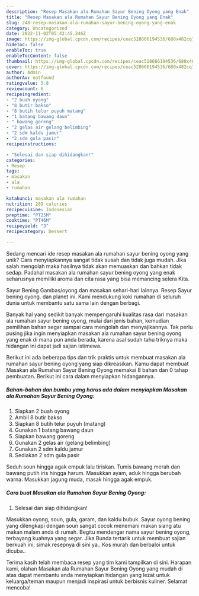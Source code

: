 ```yaml
---
description: "Resep Masakan ala Rumahan Sayur Bening Oyong yang Enak"
title: "Resep Masakan ala Rumahan Sayur Bening Oyong yang Enak"
slug: 248-resep-masakan-ala-rumahan-sayur-bening-oyong-yang-enak
category: Uncategorized
date: 2022-11-02T05:43:45.246Z
image: https://img-global.cpcdn.com/recipes/ceac528666194536/680x482cq70/masakan-ala-rumahan-sayur-bening-oyong-foto-resep-utama.jpg
hideToc: false
enableToc: true
enableTocContent: false
thumbnail: https://img-global.cpcdn.com/recipes/ceac528666194536/680x482cq70/masakan-ala-rumahan-sayur-bening-oyong-foto-resep-utama.jpg
cover: https://img-global.cpcdn.com/recipes/ceac528666194536/680x482cq70/masakan-ala-rumahan-sayur-bening-oyong-foto-resep-utama.jpg
author: Admin
authorAv: notfound
ratingvalue: 3.8
reviewcount: 6
recipeingredient:
- "2 buah oyong"
- "8 butir bakso"
- "8 butih telur puyuh matang"
- "1 batang bawang daun"
- " bawang goreng"
- "2 gelas air gelang belimbing"
- "2 sdm kaldu jamur"
- "2 sdm gula pasir"
recipeinstructions:

- "Selesai dan siap dihidangkan!"
categories:
- Resep
tags:
- masakan
- ala
- rumahan

katakunci: masakan ala rumahan 
nutrition: 289 calories
recipecuisine: Indonesian
preptime: "PT25M"
cooktime: "PT46M"
recipeyield: "3"
recipecategory: Dessert

---
```





Sedang mencari ide resep masakan ala rumahan sayur bening oyong yang unik? Cara menyiapkannya sangat tidak susah dan tidak juga mudah. Jika salah mengolah maka hasilnya tidak akan memuaskan dan bahkan tidak sedap. Padahal masakan ala rumahan sayur bening oyong yang enak seharusnya memiliki aroma dan cita rasa yang bisa memancing selera Kita.





Sayur Bening Gambas/oyong dan masakan sehari-hari lainnya. Resep Sayur bening oyong. dan planet ini. Kami mendukung koki rumahan di seluruh dunia untuk membantu satu sama lain dengan berbagi.

Banyak hal yang sedikit banyak mempengaruhi kualitas rasa dari masakan ala rumahan sayur bening oyong, mulai dari jenis bahan, kemudian pemilihan bahan segar sampai cara mengolah dan menyajikannya. Tak perlu pusing jika ingin menyiapkan masakan ala rumahan sayur bening oyong yang enak di mana pun anda berada, karena asal sudah tahu triknya maka hidangan ini dapat jadi sajian istimewa.






Berikut ini ada beberapa tips dan trik praktis untuk membuat masakan ala rumahan sayur bening oyong yang siap dikreasikan. Kamu dapat membuat Masakan ala Rumahan Sayur Bening Oyong memakai 8 bahan dan 0 tahap pembuatan. Berikut ini cara dalam menyiapkan hidangannya.

<!--inarticleads1-->

##### Bahan-bahan dan bumbu yang harus ada dalam menyiapkan Masakan ala Rumahan Sayur Bening Oyong:

1. Siapkan 2 buah oyong
1. Ambil 8 butir bakso
1. Siapkan 8 butih telur puyuh (matang)
1. Gunakan 1 batang bawang daun
1. Siapkan  bawang goreng
1. Gunakan 2 gelas air (gelang belimbing)
1. Gunakan 2 sdm kaldu jamur
1. Sediakan 2 sdm gula pasir


Seduh soun hingga agak empuk lalu tiriskan. Tumis bawang merah dan bawang putih iris hingga harum. Masukkan ayam, aduk hingga berubah warna. Masukkan jagung muda, masak hingga agak empuk. 

<!--inarticleads2-->

##### Cara buat Masakan ala Rumahan Sayur Bening Oyong:


1. Selesai dan siap dihidangkan!

Masukkan oyong, soun, gula, garam, dan kaldu bubuk. Sayur oyong bening yang dilengkapi dengan soun sangat cocok menemani makan siang atu makan malam anda di rumah. Begitu mendengar nama sayur bening oyong, terbayang kuahnya yang segar. Jika Bunda tertarik untuk membuat sajian berkuah ini, simak resepnya di sini ya.. Kos murah dan berbaloi untuk dicuba.. 

Terima kasih telah membaca resep yang tim kami tampilkan di sini. Harapan kami, olahan Masakan ala Rumahan Sayur Bening Oyong yang mudah di atas dapat membantu anda menyiapkan hidangan yang lezat untuk keluarga/teman maupun menjadi inspirasi untuk berbisnis kuliner. Selamat mencoba!

